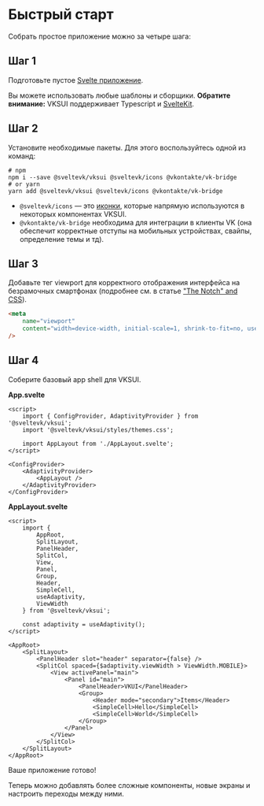 # Быстрый старт

Собрать простое приложение можно за четыре шага:

## Шаг 1

Подготовьте пустое [Svelte приложение](https://github.com/sveltejs/template).

Вы можете использовать любые шаблоны и сборщики.
**Обратите внимание:** VKSUI поддерживает Typescript и [SvelteKit](https://kit.svelte.dev/).

## Шаг 2

Установите необходимые пакеты. Для этого воспользуйтесь одной из команд:

```shell
# npm
npm i --save @sveltevk/vksui @sveltevk/icons @vkontakte/vk-bridge
# or yarn
yarn add @sveltevk/vksui @sveltevk/icons @vkontakte/vk-bridge
```

- `@sveltevk/icons` — это [иконки](https://sveltevk.github.io/icons/), которые напрямую используются в
  некоторых компонентах VKSUI.
- `@vkontakte/vk-bridge` необходима для интеграции в клиенты VK (она обеспечит корректные отступы на мобильных
  устройствах, свайпы, определение темы и тд).

## Шаг 3

Добавьте тег viewport для корректного отображения интерфейса на безрамочных смартфонах (подробнее см. в статье ["The Notch" and CSS](https://css-tricks.com/the-notch-and-css/)).

```html
<meta
	name="viewport"
	content="width=device-width, initial-scale=1, shrink-to-fit=no, user-scalable=no, viewport-fit=cover"
/>
```

## Шаг 4

Соберите базовый app shell для VKSUI.

**App.svelte**

```svelte
<script>
	import { ConfigProvider, AdaptivityProvider } from '@sveltevk/vksui';
	import '@sveltevk/vksui/styles/themes.css';

	import AppLayout from './AppLayout.svelte';
</script>

<ConfigProvider>
	<AdaptivityProvider>
		<AppLayout />
	</AdaptivityProvider>
</ConfigProvider>
```

**AppLayout.svelte**

```svelte
<script>
	import {
		AppRoot,
		SplitLayout,
		PanelHeader,
		SplitCol,
		View,
		Panel,
		Group,
		Header,
		SimpleCell,
		useAdaptivity,
		ViewWidth
	} from '@sveltevk/vksui';

	const adaptivity = useAdaptivity();
</script>

<AppRoot>
	<SplitLayout>
		<PanelHeader slot="header" separator={false} />
		<SplitCol spaced={$adaptivity.viewWidth > ViewWidth.MOBILE}>
			<View activePanel="main">
				<Panel id="main">
					<PanelHeader>VKUI</PanelHeader>
					<Group>
						<Header mode="secondary">Items</Header>
						<SimpleCell>Hello</SimpleCell>
						<SimpleCell>World</SimpleCell>
					</Group>
				</Panel>
			</View>
		</SplitCol>
	</SplitLayout>
</AppRoot>
```

Ваше приложение готово!

Теперь можно добавлять более сложные компоненты, новые экраны и настроить переходы между ними.
